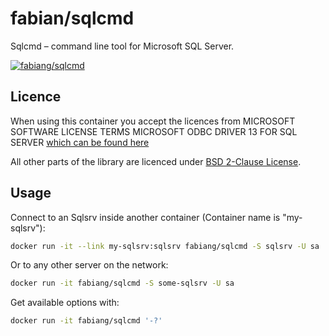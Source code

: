 # fabian/sqlcmd

Sqlcmd – command line tool for Microsoft SQL Server.

[![fabiang/sqlcmd](http://dockeri.co/image/fabiang/sqlcmd)](https://registry.hub.docker.com/u/fabiang/sqlcmd/)

## Licence

When using this container you accept the licences from MICROSOFT SOFTWARE LICENSE TERMS
MICROSOFT ODBC DRIVER 13 FOR SQL SERVER [which can be found here](http://go.microsoft.com/fwlink/?LinkId=746838)

All other parts of the library are licenced under [BSD 2-Clause License](LICENSE.md).

## Usage

Connect to an Sqlsrv inside another container (Container name is "my-sqlsrv"):

```bash
docker run -it --link my-sqlsrv:sqlsrv fabiang/sqlcmd -S sqlsrv -U sa
```

Or to any other server on the network:

```bash
docker run -it fabiang/sqlcmd -S some-sqlsrv -U sa
```

Get available options with:

```bash
docker run -it fabiang/sqlcmd '-?'
```
